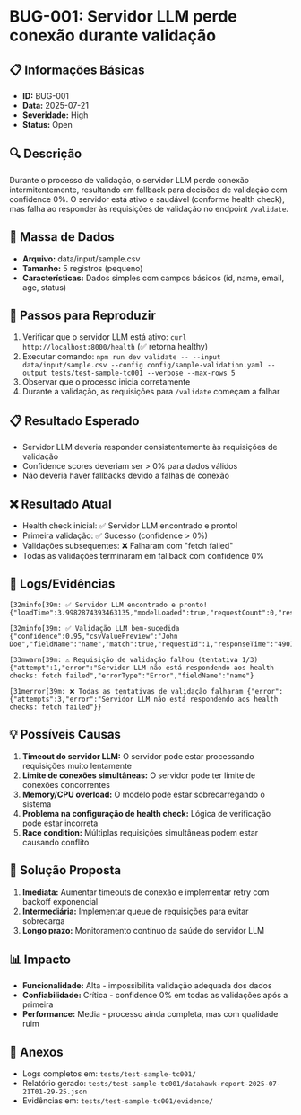 # BUG-001: Servidor LLM perde conexão durante validação

## 📋 Informações Básicas
- **ID:** BUG-001
- **Data:** 2025-07-21
- **Severidade:** High
- **Status:** Open

## 🔍 Descrição
Durante o processo de validação, o servidor LLM perde conexão intermitentemente, resultando em fallback para decisões de validação com confidence 0%. O servidor está ativo e saudável (conforme health check), mas falha ao responder às requisições de validação no endpoint `/validate`.

## 📂 Massa de Dados
- **Arquivo:** data/input/sample.csv
- **Tamanho:** 5 registros (pequeno)
- **Características:** Dados simples com campos básicos (id, name, email, age, status)

## 🔄 Passos para Reproduzir
1. Verificar que o servidor LLM está ativo: `curl http://localhost:8000/health` (✅ retorna healthy)
2. Executar comando: `npm run dev validate -- --input data/input/sample.csv --config config/sample-validation.yaml --output tests/test-sample-tc001 --verbose --max-rows 5`
3. Observar que o processo inicia corretamente
4. Durante a validação, as requisições para `/validate` começam a falhar

## 📋 Resultado Esperado
- Servidor LLM deveria responder consistentemente às requisições de validação
- Confidence scores deveriam ser > 0% para dados válidos
- Não deveria haver fallbacks devido a falhas de conexão

## ❌ Resultado Atual
- Health check inicial: ✅ Servidor LLM encontrado e pronto!
- Primeira validação: ✅ Sucesso (confidence > 0%)
- Validações subsequentes: ❌ Falharam com "fetch failed"
- Todas as validações terminaram em fallback com confidence 0%

## 📝 Logs/Evidências
```
[32minfo[39m: ✅ Servidor LLM encontrado e pronto! {"loadTime":3.9982874393463135,"modelLoaded":true,"requestCount":0,"responseTime":"174ms","service":"datahawk","status":"healthy"}

[32minfo[39m: ✅ Validação LLM bem-sucedida {"confidence":0.95,"csvValuePreview":"John Doe","fieldName":"name","match":true,"requestId":1,"responseTime":"4901ms","service":"datahawk"}

[33mwarn[39m: ⚠️ Requisição de validação falhou (tentativa 1/3) {"attempt":1,"error":"Servidor LLM não está respondendo aos health checks: fetch failed","errorType":"Error","fieldName":"name"}

[31merror[39m: ❌ Todas as tentativas de validação falharam {"error":{"attempts":3,"error":"Servidor LLM não está respondendo aos health checks: fetch failed"}}
```

## 💡 Possíveis Causas
1. **Timeout do servidor LLM:** O servidor pode estar processando requisições muito lentamente
2. **Limite de conexões simultâneas:** O servidor pode ter limite de conexões concorrentes
3. **Memory/CPU overload:** O modelo pode estar sobrecarregando o sistema
4. **Problema na configuração de health check:** Lógica de verificação pode estar incorreta
5. **Race condition:** Múltiplas requisições simultâneas podem estar causando conflito

## 🔧 Solução Proposta
1. **Imediata:** Aumentar timeouts de conexão e implementar retry com backoff exponencial
2. **Intermediária:** Implementar queue de requisições para evitar sobrecarga
3. **Longo prazo:** Monitoramento contínuo da saúde do servidor LLM

## 📊 Impacto
- **Funcionalidade:** Alta - impossibilita validação adequada dos dados
- **Confiabilidade:** Crítica - confidence 0% em todas as validações após a primeira
- **Performance:** Media - processo ainda completa, mas com qualidade ruim

## 📎 Anexos
- Logs completos em: `tests/test-sample-tc001/`
- Relatório gerado: `tests/test-sample-tc001/datahawk-report-2025-07-21T01-29-25.json`
- Evidências em: `tests/test-sample-tc001/evidence/`